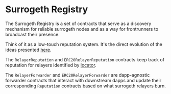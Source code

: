 # Surrogeth Registry

The Surrogeth Registry is a set of contracts that serve as a discovery mechanism for reliable surrogeth nodes
and as a way for frontrunners to broadcast their presence.

Think of it as a low-touch reputation system. It's the direct evolution of the ideas presented [here](https://ethresear.ch/t/burn-relay-registry-decentralized-transaction-abstraction-on-layer-2/5820).

The `RelayerReputation` and `ERC20RelayerReputation` contracts keep track of reputation for relayers identified by [locator](https://github.com/lsankar4033/surrogeth/blob/master/burnRegistry/contracts/RelayerReputation.sol#L14).

The `RelayerForwarder` and `ERC20RelayerForwarder` are dapp-agnostic forwarder contracts that interact with downstream dapps and update their corresponding `Reputation` contracts based on what surrogeth relayers burn.
